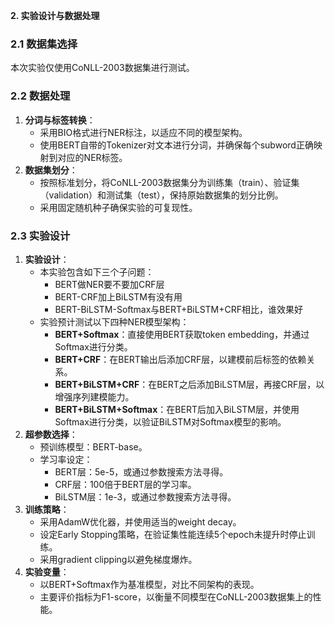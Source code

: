 **2. 实验设计与数据处理**

### 2.1 数据集选择

本次实验仅使用CoNLL-2003数据集进行测试。

### 2.2 数据处理

1.  **分词与标签转换**：
    -   采用BIO格式进行NER标注，以适应不同的模型架构。
    -   使用BERT自带的Tokenizer对文本进行分词，并确保每个subword正确映射到对应的NER标签。
2.  **数据集划分**：
    -   按照标准划分，将CoNLL-2003数据集分为训练集（train）、验证集（validation）和测试集（test），保持原始数据集的划分比例。
    -   采用固定随机种子确保实验的可复现性。

### 2.3 实验设计

1.  **实验设计**：
    -   本实验包含如下三个子问题：
        -   BERT做NER要不要加CRF层
        -   BERT-CRF加上BiLSTM有没有用
        -   BERT-BiLSTM-Softmax与BERT+BiLSTM+CRF相比，谁效果好
    -   实验预计测试以下四种NER模型架构：
        -   **BERT+Softmax**：直接使用BERT获取token embedding，并通过Softmax进行分类。
        -   **BERT+CRF**：在BERT输出后添加CRF层，以建模前后标签的依赖关系。
        -   **BERT+BiLSTM+CRF**：在BERT之后添加BiLSTM层，再接CRF层，以增强序列建模能力。
        -   **BERT+BiLSTM+Softmax**：在BERT后加入BiLSTM层，并使用Softmax进行分类，以验证BiLSTM对Softmax模型的影响。
2.  **超参数选择**：
    -   预训练模型：BERT-base。
    -   学习率设定：
        -   BERT层：5e-5，或通过参数搜索方法寻得。
        -   CRF层：100倍于BERT层的学习率。
        -   BiLSTM层：1e-3，或通过参数搜索方法寻得。
3.  **训练策略**：
    -   采用AdamW优化器，并使用适当的weight decay。
    -   设定Early Stopping策略，在验证集性能连续5个epoch未提升时停止训练。
    -   采用gradient clipping以避免梯度爆炸。
4.  **实验变量**：
    -   以BERT+Softmax作为基准模型，对比不同架构的表现。
    -   主要评价指标为F1-score，以衡量不同模型在CoNLL-2003数据集上的性能。